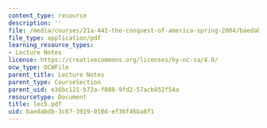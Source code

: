 ```yaml
---
content_type: resource
description: ''
file: /media/courses/21a-441-the-conquest-of-america-spring-2004/baedabdb3c673919010def36f46ba8f1_lec5.pdf
file_type: application/pdf
learning_resource_types:
- Lecture Notes
license: https://creativecommons.org/licenses/by-nc-sa/4.0/
ocw_type: OCWFile
parent_title: Lecture Notes
parent_type: CourseSection
parent_uid: e36bc121-b72a-f808-9fd2-57acb852f54a
resourcetype: Document
title: lec5.pdf
uid: baedabdb-3c67-3919-010d-ef36f46ba8f1
---
```

